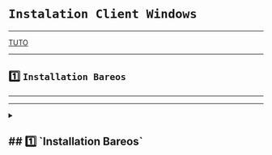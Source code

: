 
# `Instalation Client Windows`

---

[TUTO](https://docs.bareos.org/TasksAndConcepts/TheWindowsVersionOfBareos.html#windows-installation)

---

## 1️⃣ `Installation Bareos`


---
---

<details>
<summary>
<h2>
## 1️⃣ `Installation Bareos`
</h2>
</summary>

### Télécharger le .exe [ici](https://download.bareos.org/current/windows/)
### Executer le programme
### Choisir Minimal 
![image](https://github.com/user-attachments/assets/65dfa420-578a-40fe-a7a3-f21befa8404b)

### Renseigner les infos demandées
![image](https://github.com/user-attachments/assets/11617c20-9e3b-442e-b272-2b3d402f6304)

### Autoriser le port 9102 sur le client (ouvrir powershell en admin)
      New-NetFirewallRule -DisplayName "Bareos FD" -Direction Inbound -LocalPort 9102 -Protocol TCP -Action Allow
![image](https://github.com/user-attachments/assets/a37dd36e-9c6d-4587-9483-865ad6d68ae4)





</details>


